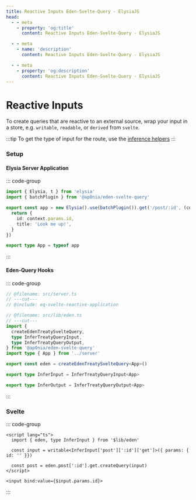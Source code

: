 ```yaml
---
title: Reactive Inputs Eden-Svelte-Query - ElysiaJS
head:
  - - meta
    - property: 'og:title'
      content: Reactive Inputs Eden-Svelte-Query - ElysiaJS

  - - meta
    - name: 'description'
      content: Reactive Inputs Eden-Svelte-Query - ElysiaJS

  - - meta
    - property: 'og:description'
      content: Reactive Inputs Eden-Svelte-Query - ElysiaJS
---
```


# Reactive Inputs

To create queries that are reactive to an external source, wrap your input in a store, e.g.
`writable`, `readable`, or `derived` from `svelte`.

:::tip
To get the type of input for the route, use the [inference helpers](./inferring-types)
:::

### Setup

#### Elysia Server Application

::: code-group

```typescript twoslash include eq-svelte-reactive-application [src/server.ts]
import { Elysia, t } from 'elysia'
import { batchPlugin } from '@ap0nia/eden-svelte-query'

export const app = new Elysia().use(batchPlugin()).get('/post/:id', (context) => {
  return {
    id: context.params.id,
    title: 'Look me up!',
  }
})

export type App = typeof app
```

:::

#### Eden-Query Hooks

::: code-group

```typescript twoslash [src/lib/eden.ts]
// @filename: src/server.ts
// ---cut---
// @include: eq-svelte-reactive-application

// @filename: src/lib/eden.ts
// ---cut---
import {
  createEdenTreatySvelteQuery,
  type InferTreatyQueryInput,
  type InferTreatyQueryOutput,
} from '@ap0nia/eden-svelte-query'
import type { App } from '../server'

export const eden = createEdenTreatySvelteQuery<App>()

export type InferInput = InferTreatyQueryInput<App>

export type InferOutput = InferTreatyQueryOutput<App>
```

:::

### Svelte

::: code-group

```svelte [src/routes/+page.svelte]
<script lang="ts">
  import { eden, type InferInput } from '$lib/eden'

  const input = writable<InferInput['post'][':id']['get']>({ params: { id: '' }})

  const post = eden.post[':id'].get.createQuery(input)
</script>

<input bind:value={$input.params.id}>
```

:::
